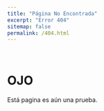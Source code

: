 ```yaml
---
title: "Página No Encontrada"
excerpt: "Error 404"
sitemap: false
permalink: /404.html
---
```


<br>

OJO
==================


Está pagina es aún una prueba.